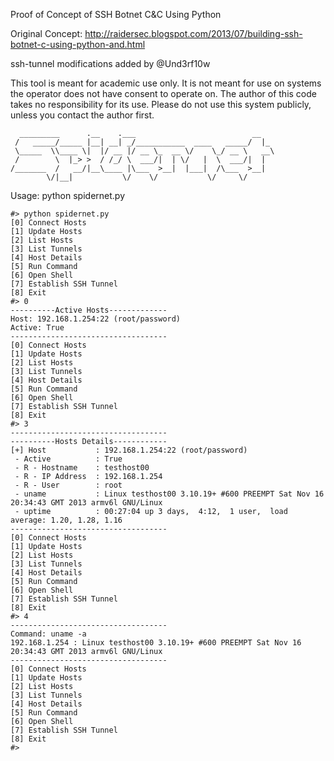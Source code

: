 Proof of Concept of SSH Botnet C&C Using Python 

Original Concept:
http://raidersec.blogspot.com/2013/07/building-ssh-botnet-c-using-python-and.html

ssh-tunnel modifications added by @Und3rf10w

This tool is meant for academic use only.  It is not meant for use on systems the operator does not have consent to operate on.  The author of this code takes no responsibility for its use.  Please do not use this system publicly, unless you contact the author first.

      _________      .__    .___                          __   
     /   _____/_____ |__| __| _/___________  ____   _____/  |_ 
     \_____  \\____ \|  |/ __ |/ __ \_  __ \/    \_/ __ \   __\
     /        \  |_> >  / /_/ \  ___/|  | \/   |  \  ___/|  |  
    /_______  /   __/|__\____ |\___  >__|  |___|  /\___  >__|  
            \/|__|           \/    \/           \/     \/      
            
            

        
Usage: python spidernet.py
    
    #> python spidernet.py 
    [0] Connect Hosts
    [1] Update Hosts
    [2] List Hosts
    [3] List Tunnels
    [4] Host Details
    [5] Run Command
    [6] Open Shell
    [7] Establish SSH Tunnel
    [8] Exit
    #> 0
    ----------Active Hosts-------------
    Host: 192.168.1.254:22 (root/password)
    Active: True
    -----------------------------------
    [0] Connect Hosts
    [1] Update Hosts
    [2] List Hosts
    [3] List Tunnels
    [4] Host Details
    [5] Run Command
    [6] Open Shell
    [7] Establish SSH Tunnel
    [8] Exit
    #> 3
    -----------------------------------
    ----------Hosts Details------------
    [+] Host           : 192.168.1.254:22 (root/password)
     - Active          : True
     - R - Hostname    : testhost00
     - R - IP Address  : 192.168.1.254
     - R - User        : root
     - uname           : Linux testhost00 3.10.19+ #600 PREEMPT Sat Nov 16 20:34:43 GMT 2013 armv6l GNU/Linux
     - uptime          : 00:27:04 up 3 days,  4:12,  1 user,  load average: 1.20, 1.28, 1.16
    -----------------------------------
    [0] Connect Hosts
    [1] Update Hosts
    [2] List Hosts
    [3] List Tunnels
    [4] Host Details
    [5] Run Command
    [6] Open Shell
    [7] Establish SSH Tunnel
    [8] Exit
    #> 4
    -----------------------------------
    Command: uname -a
    192.168.1.254 : Linux testhost00 3.10.19+ #600 PREEMPT Sat Nov 16 20:34:43 GMT 2013 armv6l GNU/Linux
    -----------------------------------
    [0] Connect Hosts
    [1] Update Hosts
    [2] List Hosts
    [3] List Tunnels
    [4] Host Details
    [5] Run Command
    [6] Open Shell
    [7] Establish SSH Tunnel
    [8] Exit
    #> 
